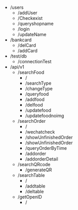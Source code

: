 - /users
	- /addUser
	- /Checkexist
	- /queryshopname
	- /login
	- /updateName
- /bankcard
	- /delCard
	- /addCard
- /test/db
	- /connectionTest
- /api/v1
	- /searchFood
		- /
		- /searchType
		- /changeType
		- /queryfood
		- /addfood
		- /delfood
		- /updatefood
		- /updatefoodnoimg
	- /searchOrder
		- /
		- /wechatcheck
		- /showUnfinishedOrder
		- /showUnfinishedOrder
		- /queryOrderByTime
		- /addorder
		- /addorderDetail
	- /searchQRcode
		- /generateQR
	- /searchTable
		- /
		- /addtable
		- /deltable
	- /getOpenID
		- /